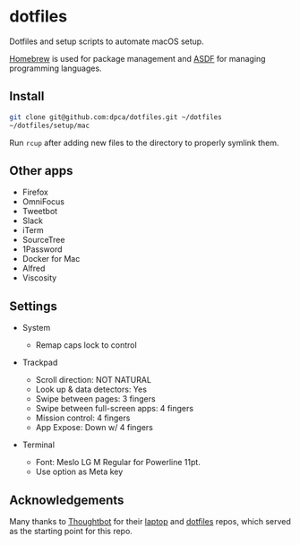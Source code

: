 # dotfiles

Dotfiles and setup scripts to automate macOS setup.

[Homebrew](https://brew.sh/) is used for package management and
[ASDF](https://github.com/asdf-vm/asdf) for managing programming languages.

## Install

```bash
git clone git@github.com:dpca/dotfiles.git ~/dotfiles
~/dotfiles/setup/mac
```

Run `rcup` after adding new files to the directory to properly symlink them.

## Other apps

* Firefox
* OmniFocus
* Tweetbot
* Slack
* iTerm
* SourceTree
* 1Password
* Docker for Mac
* Alfred
* Viscosity

## Settings

* System
  * Remap caps lock to control

* Trackpad
  * Scroll direction: NOT NATURAL
  * Look up & data detectors: Yes
  * Swipe between pages: 3 fingers
  * Swipe between full-screen apps: 4 fingers
  * Mission control: 4 fingers
  * App Expose: Down w/ 4 fingers

* Terminal
  * Font: Meslo LG M Regular for Powerline 11pt.
  * Use option as Meta key

## Acknowledgements

Many thanks to [Thoughtbot](https://thoughtbot.com/) for their
[laptop](https://github.com/thoughtbot/laptop) and
[dotfiles](https://github.com/thoughtbot/dotfiles) repos, which served as the
starting point for this repo.
